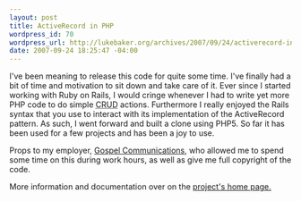 ```yaml
--- 
layout: post
title: ActiveRecord in PHP
wordpress_id: 70
wordpress_url: http://lukebaker.org/archives/2007/09/24/activerecord-in-php/
date: 2007-09-24 18:25:47 -04:00
---
```

I've been meaning to release this code for quite some time.  I've finally had a bit of time and motivation to sit down and take care of it.  Ever since I started working with Ruby on Rails, I would cringe whenever I had to write yet more PHP code to do simple <acronym title="Create Retrieve Update Delete">CRUD</acronym> actions.  Furthermore I really enjoyed the Rails syntax that you use to interact with its implementation of the ActiveRecord pattern.  As such, I went forward and built a clone using PHP5.  So far it has been used for a few projects and has been a joy to use.

Props to my employer, <a href="http://www.gospelcommunications.org/">Gospel Communications</a>, who allowed me to spend some time on this during work hours, as well as give me full copyright of the code.

More information and documentation over on the <a href="/projects/activerecord-in-php/">project's home page.</a>
